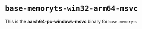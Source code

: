 # `base-memoryts-win32-arm64-msvc`

This is the **aarch64-pc-windows-msvc** binary for `base-memoryts`
